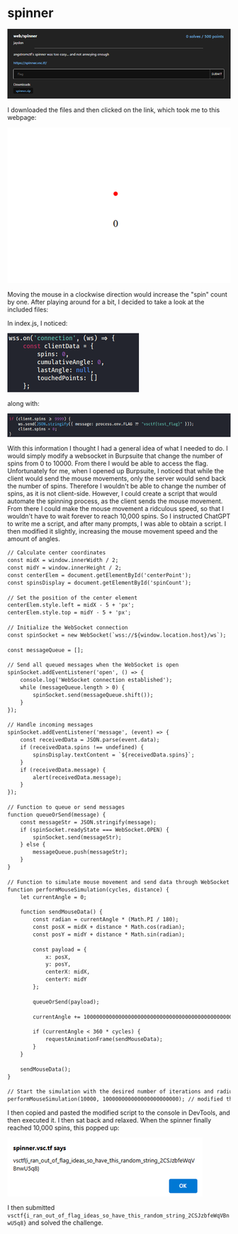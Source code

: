 # spinner
![](../images/spinner-part-1.png)

I downloaded the files and then clicked on the link, which took me to this webpage:

![](../images/spinner-part-2.png)

Moving the mouse in a clockwise direction would increase the "spin" count by one. After playing around for a bit, I decided to take a look at the included files:

In index.js, I noticed:

![](../images/spinner-part-3.png)

along with:

![](../images/spinner-part-4.png)

With this information I thought I had a general idea of what I needed to do. I would simply modify a websocket in Burpsuite that change the number of spins from 0 to 10000. From there I would be able to access the flag. Unfortunately for me, when I opened up Burpsuite, I noticed that while the client would send the mouse movements, only the server would send back the number of spins. Therefore I wouldn't be able to change the number of spins, as it is not client-side. However, I could create a script that would automate the spinning process, as the client sends the mouse movement. From there I could make the mouse movement a ridculous speed, so that I wouldn't have to wait forever to reach 10,000 spins. So I instructed ChatGPT to write me a script, and after many prompts, I was able to obtain a script. I then modified it slightly, increasing the mouse movement speed and the amount of angles. 

```txt
// Calculate center coordinates
const midX = window.innerWidth / 2;
const midY = window.innerHeight / 2;
const centerElem = document.getElementById('centerPoint');
const spinsDisplay = document.getElementById('spinCount');

// Set the position of the center element
centerElem.style.left = midX - 5 + 'px';
centerElem.style.top = midY - 5 + 'px';

// Initialize the WebSocket connection
const spinSocket = new WebSocket(`wss://${window.location.host}/ws`);

const messageQueue = [];

// Send all queued messages when the WebSocket is open
spinSocket.addEventListener('open', () => {
    console.log('WebSocket connection established');
    while (messageQueue.length > 0) {
        spinSocket.send(messageQueue.shift());
    }
});

// Handle incoming messages
spinSocket.addEventListener('message', (event) => {
    const receivedData = JSON.parse(event.data);
    if (receivedData.spins !== undefined) {
        spinsDisplay.textContent = `${receivedData.spins}`;
    }
    if (receivedData.message) {
        alert(receivedData.message);
    }
});

// Function to queue or send messages
function queueOrSend(message) {
    const messageStr = JSON.stringify(message);
    if (spinSocket.readyState === WebSocket.OPEN) {
        spinSocket.send(messageStr);
    } else {
        messageQueue.push(messageStr);
    }
}

// Function to simulate mouse movement and send data through WebSocket
function performMouseSimulation(cycles, distance) {
    let currentAngle = 0;

    function sendMouseData() {
        const radian = currentAngle * (Math.PI / 180);
        const posX = midX + distance * Math.cos(radian);
        const posY = midY + distance * Math.sin(radian);

        const payload = {
            x: posX,
            y: posY,
            centerX: midX,
            centerY: midY
        };

        queueOrSend(payload);

        currentAngle += 1000000000000000000000000000000000000000000000000000000000000000000000 // modified part, changed value from 10 to 1000000000000000000000000000000000000000000000000000000000000000000000. Adjust this value to control the speed of the simulation

        if (currentAngle < 360 * cycles) {
            requestAnimationFrame(sendMouseData);
        }
    }

    sendMouseData();
}

// Start the simulation with the desired number of iterations and radius
performMouseSimulation(10000, 100000000000000000000000); // modified this part, changed from 100 to 100000000000000000000000. 
```
I then copied and pasted the modified script to the console in DevTools, and then executed it. I then sat back and relaxed. When the spinner finally reached 10,000 spins, this popped up:

![](../images/spinner-part-5.png)

I then submitted `vsctf{i_ran_out_of_flag_ideas_so_have_this_random_string_2CSJzbfeWqVBnwU5q8}` and solved the challenge.
